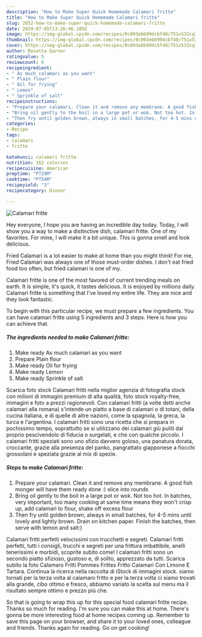 ```yaml
---
description: "How to Make Super Quick Homemade Calamari fritte"
title: "How to Make Super Quick Homemade Calamari fritte"
slug: 2652-how-to-make-super-quick-homemade-calamari-fritte
date: 2020-07-05T13:26:46.189Z
image: https://img-global.cpcdn.com/recipes/0c093ebb99dcbf40/751x532cq70/calamari-fritte-recipe-main-photo.jpg
thumbnail: https://img-global.cpcdn.com/recipes/0c093ebb99dcbf40/751x532cq70/calamari-fritte-recipe-main-photo.jpg
cover: https://img-global.cpcdn.com/recipes/0c093ebb99dcbf40/751x532cq70/calamari-fritte-recipe-main-photo.jpg
author: Rosetta Garner
ratingvalue: 5
reviewcount: 6
recipeingredient:
- " As much calamari as you want"
- " Plain flour"
- " Oil for frying"
- " Lemon"
- " Sprinkle of salt"
recipeinstructions:
- "Prepare your calamari. Clean it and remove any membrane. A good fish monger will have them ready done :) slice into rounds"
- "Bring oil gently to the boil in a large pot or wok. Not too hot. In batches, very important, too many cooking at same time means they won&#39;t crisp up, add calamari to flour, shake off excess flour"
- "Then fry until golden brown, always in small batches, for 4-5 mins until lovely and lightly brown. Drain on kitchen paper. Finish the batches, then serve with lemon and salt:)"
categories:
- Recipe
tags:
- calamari
- fritte

katakunci: calamari fritte 
nutrition: 162 calories
recipecuisine: American
preptime: "PT29M"
cooktime: "PT54M"
recipeyield: "3"
recipecategory: Dinner

---
```



![Calamari fritte](https://img-global.cpcdn.com/recipes/0c093ebb99dcbf40/751x532cq70/calamari-fritte-recipe-main-photo.jpg)

Hey everyone, I hope you are having an incredible day today. Today, I will show you a way to make a distinctive dish, calamari fritte. One of my favorites. For mine, I will make it a bit unique. This is gonna smell and look delicious.

Fried Calamari is a lot easier to make at home than you might think! For me, Fried Calamari was always one of those must-order dishes. I don&#39;t eat fried food too often, but fried calamari is one of my.

Calamari fritte is one of the most favored of current trending meals on earth. It is simple, it's quick, it tastes delicious. It is enjoyed by millions daily. Calamari fritte is something that I've loved my entire life. They are nice and they look fantastic.


To begin with this particular recipe, we must prepare a few ingredients. You can have calamari fritte using 5 ingredients and 3 steps. Here is how you can achieve that.

<!--inarticleads1-->

##### The ingredients needed to make Calamari fritte:

1. Make ready  As much calamari as you want
1. Prepare  Plain flour
1. Make ready  Oil for frying
1. Make ready  Lemon
1. Make ready  Sprinkle of salt


Scarica foto stock Calamari fritti nella miglior agenzia di fotografia stock con milioni di immagini premium di alta qualità, foto stock royalty-free, immagini e foto a prezzi ragionevoli. Con calamari fritti (a volte detti anche calamari alla romana) s&#39;intende un piatto a base di calamari o di totani, della cucina italiana, e di quelle di altre nazioni, come la spagnola, la greca, la turca e l&#39;argentina. I calamari fritti sono una ricetta che si prepara in pochissimo tempo, soprattutto se si utilizzano dei calamari giù puliti dal proprio pescivendolo di fiducia o surgelati, e che con qualche piccolo. I calamari fritti speziati sono uno sfizio davvero goloso, una panatura dorata, croccante, grazie alla presenza del panko, pangrattato giapponese a fiocchi grossolani e speziata grazie al mix di spezie. 

<!--inarticleads2-->

##### Steps to make Calamari fritte:

1. Prepare your calamari. Clean it and remove any membrane. A good fish monger will have them ready done :) slice into rounds
1. Bring oil gently to the boil in a large pot or wok. Not too hot. In batches, very important, too many cooking at same time means they won&#39;t crisp up, add calamari to flour, shake off excess flour
1. Then fry until golden brown, always in small batches, for 4-5 mins until lovely and lightly brown. Drain on kitchen paper. Finish the batches, then serve with lemon and salt:)


Calamari fritti perfetti velocissimi con trucchetti e segreti. Calamari fritti perfetti, tutti i consigli, trucchi e segreti per una frittura imbattibile, anelli tenerissimi e morbidi, scoprite subito come! I calamari fritti sono un secondo piatto sfizioso, gustoso e, di solito, apprezzato da tutti. Scarica subito la foto Calamaro Fritti Pommes Frittes Fritto Calamari Con Limone E Tartara. Continua la ricerca nella raccolta di iStock di immagini stock. siamo tornati per la terza volta al calamaro fritto e per la terza volta ci siamo trovati alla grande, cibo ottimo e fresco, abbiamo variato la scelta sul menu ma il risultato sempre ottimo e prezzo più che. 

So that is going to wrap this up for this special food calamari fritte recipe. Thanks so much for reading. I'm sure you can make this at home. There's gonna be more interesting food at home recipes coming up. Remember to save this page on your browser, and share it to your loved ones, colleague and friends. Thanks again for reading. Go on get cooking!
